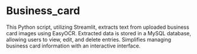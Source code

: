 # Business_card
This Python script, utilizing Streamlit, extracts text from uploaded business card images using EasyOCR. Extracted data is stored in a MySQL database, allowing users to view, edit, and delete entries. Simplifies managing business card information with an interactive interface.
